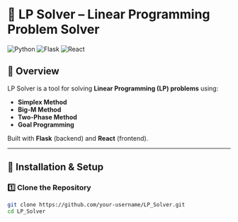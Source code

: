 # 📌 LP Solver – Linear Programming Problem Solver

![Python](https://img.shields.io/badge/Python-3.8%2B-blue?style=flat&logo=python)
![Flask](https://img.shields.io/badge/Flask-API-orange?style=flat&logo=flask)
![React](https://img.shields.io/badge/React-Frontend-blue?style=flat&logo=react)


## 📖 Overview
LP Solver is a tool for solving **Linear Programming (LP) problems** using:
- **Simplex Method**
- **Big-M Method**
- **Two-Phase Method**
- **Goal Programming**

Built with **Flask** (backend) and **React** (frontend).

---

## 🚀 Installation & Setup
### 1️⃣ Clone the Repository
```sh
git clone https://github.com/your-username/LP_Solver.git
cd LP_Solver
